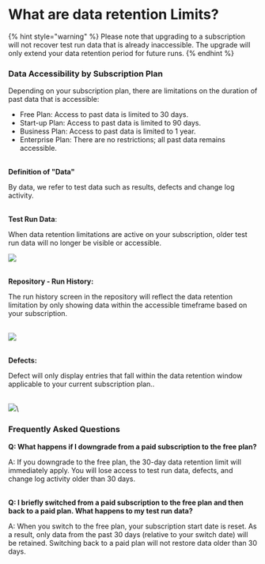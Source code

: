 # What are data retention Limits?

{% hint style="warning" %}
Please note that upgrading to a subscription will not recover test run data that is already inaccessible. The upgrade will only extend your data retention period for future runs.
{% endhint %}

### Data Accessibility by Subscription Plan <a href="#h_4214dae46b" id="h_4214dae46b"></a>

Depending on your subscription plan, there are limitations on the duration of past data that is accessible:

* Free Plan: Access to past data is limited to 30 days.
* Start-up Plan: Access to past data is limited to 90 days.
* Business Plan: Access to past data is limited to 1 year.
* Enterprise Plan: There are no restrictions; all past data remains accessible.​​

\
​**Definition of "Data"**

By data, we refer to test data such as results, defects and change log activity.​\
​

**Test Run Data**:

When data retention limitations are active on your subscription, older test run data will no longer be visible or accessible.

[![](https://downloads.intercomcdn.com/i/o/wsaz8vex/1336459381/f54693465b31f2eb0ac012c6b6fd/66103.png?expires=1761228900\&signature=9297aa2cff07f068e5a8e03aee0339d48e515e5fe6b0f21d0a0ad2aa05310469\&req=dSMkEM17lIJXWPMW1HO4zU%2FDnBvdZ4Yg7F2wqgGcyDlPHgbhgvXxQm8K5dpn%0AGwZKHx2OlvkHSdI7aII%3D%0A)](https://downloads.intercomcdn.com/i/o/wsaz8vex/1336459381/f54693465b31f2eb0ac012c6b6fd/66103.png?expires=1761228900\&signature=9297aa2cff07f068e5a8e03aee0339d48e515e5fe6b0f21d0a0ad2aa05310469\&req=dSMkEM17lIJXWPMW1HO4zU%2FDnBvdZ4Yg7F2wqgGcyDlPHgbhgvXxQm8K5dpn%0AGwZKHx2OlvkHSdI7aII%3D%0A)

\
**​Repository - Run History:**

The run history screen in the repository will reflect the data retention limitation by only showing data within the accessible timeframe based on your subscription.\
​

[![](https://downloads.intercomcdn.com/i/o/wsaz8vex/1336463743/ae07a03640a622cef5d9d1319ca2/43839.png?expires=1761228900\&signature=e7e8881cefdcd32a879c8a187b28e9dabeab042359bbd3140d7bc44e7e869486\&req=dSMkEM14noZbWvMW1HO4zZvtgKXBP8GLBcecqwjiAMZtE8LXSwkF7hndj4DY%0AoS%2Fb1Tk8owI03Dxfa%2BM%3D%0A)](https://downloads.intercomcdn.com/i/o/wsaz8vex/1336463743/ae07a03640a622cef5d9d1319ca2/43839.png?expires=1761228900\&signature=e7e8881cefdcd32a879c8a187b28e9dabeab042359bbd3140d7bc44e7e869486\&req=dSMkEM14noZbWvMW1HO4zZvtgKXBP8GLBcecqwjiAMZtE8LXSwkF7hndj4DY%0AoS%2Fb1Tk8owI03Dxfa%2BM%3D%0A)

\
**​Defects:**

Defect will only display entries that fall within the data retention window applicable to your current subscription plan..\
​

[![](https://downloads.intercomcdn.com/i/o/wsaz8vex/1336465201/74bfa8d584791df01425edc544eb/14658.png?expires=1761228900\&signature=06eb0840692016e33c9f65e0e6ebe9a0abc274ee855d8918e756a4bcfeec7529\&req=dSMkEM14mINfWPMW1HO4zROg92IUIkr3Y5KHwliFtBbKfxhd7GuEfLBZx%2Fl%2F%0AmeRwl1hSMYVGUZNPhms%3D%0A)](https://downloads.intercomcdn.com/i/o/wsaz8vex/1336465201/74bfa8d584791df01425edc544eb/14658.png?expires=1761228900\&signature=06eb0840692016e33c9f65e0e6ebe9a0abc274ee855d8918e756a4bcfeec7529\&req=dSMkEM14mINfWPMW1HO4zROg92IUIkr3Y5KHwliFtBbKfxhd7GuEfLBZx%2Fl%2F%0AmeRwl1hSMYVGUZNPhms%3D%0A)\


### Frequently Asked Questions <a href="#h_9b1316fc5f" id="h_9b1316fc5f"></a>

**Q: What happens if I downgrade from a paid subscription to the free plan?**

A: If you downgrade to the free plan, the 30-day data retention limit will immediately apply. You will lose access to test run data, defects, and change log activity older than 30 days.\
​

**Q: I briefly switched from a paid subscription to the free plan and then back to a paid plan. What happens to my test run data?**

A: When you switch to the free plan, your subscription start date is reset. As a result, only data from the past 30 days (relative to your switch date) will be retained. Switching back to a paid plan will not restore data older than 30 days.\
​
